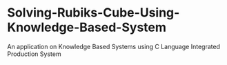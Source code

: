 # Solving-Rubiks-Cube-Using-Knowledge-Based-System
An application on Knowledge Based Systems using C Language Integrated Production System

